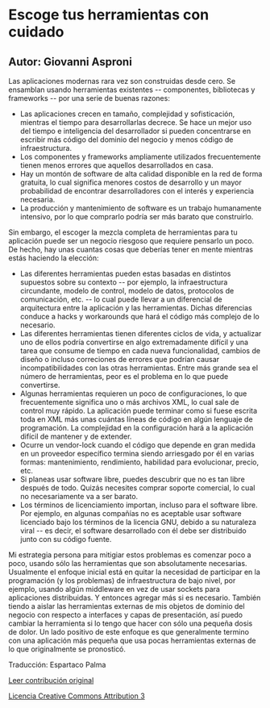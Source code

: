 Escoge tus herramientas con cuidado
===================
Autor: Giovanni Asproni
-------------------

Las aplicaciones modernas rara vez son construidas desde cero. Se ensamblan usando herramientas existentes -- componentes, bibliotecas y frameworks -- por una serie de buenas razones:

* Las aplicaciones crecen en tamaño, complejidad y sofisticación, mientras el tiempo para desarrollarlas decrece. Se hace un mejor uso del tiempo e inteligencia del desarrollador si pueden concentrarse en escribir más código del dominio del negocio y menos código de infraestructura.
* Los componentes y frameworks ampliamente utilizados frecuentemente tienen menos errores que aquellos desarrollados en casa.
* Hay un montón de software de alta calidad disponible en la red de forma gratuita, lo cual significa menores costos de desarrollo y un mayor probabilidad de encontrar desarrolladores con el interés y experiencia necesaria.
* La producción y mantenimiento de software es un trabajo humanamente intensivo, por lo que comprarlo podría ser más barato que construirlo.

Sin embargo, el escoger la mezcla completa de herramientas para tu aplicación puede ser un negocio riesgoso que requiere pensarlo un poco. De hecho, hay unas cuantas cosas que deberías tener en mente mientras estás haciendo la elección:

* Las diferentes herramientas pueden estas basadas en distintos supuestos sobre su contexto -- por ejemplo, la infraestructura circundante, modelo de control, modelo de datos, protocolos de comunicación, etc. -- lo cual puede llevar a un diferencial de arquitectura entre la aplicación y las herramientas. Dichas diferencias conduce a hacks y workarounds que hará el código más complejo de lo necesario.
* Las diferentes herramientas tienen diferentes ciclos de vida, y actualizar uno de ellos podría convertirse en algo extremadamente difícil y una tarea que consume de tiempo en cada nueva funcionalidad, cambios de diseño o incluso correciones de errores que podrían causar incompatibilidades con las otras herramientas. Entre más grande sea el número de herramientas, peor es el problema en lo que puede convertirse.
* Algunas herramientas requieren un poco de configuraciones, lo que frecuentemente significa uno o más archivos XML, lo cual sale de control muy rápido. La aplicación puede terminar como si fuese escrita toda en XML más unas cuántas líneas de código en algún lenguaje de programación. La complejidad en la configuración hará a la aplicación difícil de mantener y de extender.
* Ocurre un vendor-lock cuando el código que depende en gran medida en un proveedor específico termina siendo arriesgado por él en varias formas: mantenimiento, rendimiento, habilidad para evolucionar, precio, etc.
* Si planeas usar software libre, puedes descubrir que no es tan libre después de todo. Quizás necesites comprar soporte comercial, lo cual no necesariamente va a ser barato.
* Los términos de licenciamiento importan, incluso para el software libre. Por ejemplo, en algunas compañías no es aceptable usar software licenciado bajo los términos de la licencia GNU, debido a su naturaleza viral -- es decir, el software desarrollado con él debe ser distribuido junto con su código fuente.

Mi estrategia persona para mitigiar estos problemas es comenzar poco a poco, usando sólo las herramientas que son absolutamente necesarias. Usualmente el enfoque inicial está en quitar la necesidad de participar en la programación (y los problemas) de infraestructura de bajo nivel, por ejemplo, usando algún middleware en vez de usar sockets para aplicaciones distribuidas. Y entonces agregar más si es necesario. También tiendo a aislar las herramientas externas de mis objetos de dominio del negocio con respecto a interfaces y capas de presentación, así puedo cambiar la herramienta si lo tengo que hacer con sólo una pequeña dosis de dolor. Un lado positivo de este enfoque es que generalmente termino con una aplicación más pequeña que usa pocas herramientas externas de lo que originalmente se pronosticó.


Traducción: Espartaco Palma

[Leer contribución original](http://programmer.97things.oreilly.com/wiki/index.php/Choose_Your_Tools_with_Care)

[Licencia Creative Commons Attribution 3](http://creativecommons.org/licenses/by/3.0/us/deed.es)